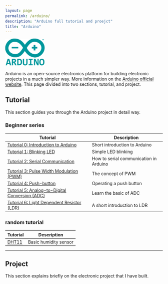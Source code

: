 ```yaml
---
layout: page
permalink: /arduino/
description: "Arduino full tutorial and proejct"
title: "Arduino"
---
```


<img alt="logo" src="/assets/images/arduino/logo.png" width="25%" />

Arduino is an open-source electronics platform for building electronic projects in a much simpler way. More information on the [Arduino official website](https://www.arduino.cc/). This page divided into two sections, tutorial, and project.

## Tutorial

This section guides you through the Arduino project in detail way.

### Beginner series

Tutorial | Description
--------|-------------
[Tutorial 0: Introduction to Arduino](https://deskel.github.io/posts/arduino/tutorial/beginner/tutorial-0) | Short introduction to Arduino
[Tutorial 1: Blinking LED](https://deskel.github.io/posts/arduino/tutorial/beginner/tutorial-1) | Simple LED blinking
[Tutorial 2: Serial Communication](https://deskel.github.io/posts/arduino/tutorial/beginner/tutorial-2) | How to serial communication in Arduino
[Tutorial 3: Pulse Width Modulation (PWM)](https://deskel.github.io/posts/arduino/tutorial/beginner/tutorial-3) | The concept of PWM
[Tutorial 4: Push-button](https://deskel.github.io/posts/arduino/tutorial/beginner/tutorial-4) | Operating a push button
[Tutorial 5: Analog-to-Digital Conversion (ADC)](https://deskel.github.io/posts/arduino/tutorial/beginner/tutorial-5) | Learn the basic of ADC
[Tutorial 6: Light Dependent Resistor (LDR)](https://deskel.github.io/posts/arduino/tutorial/beginner/tutorial-5) | A short introduction to LDR

### random tutorial

Tutorial | Description
--------|------------
[DHT11](https://deskel.github.io/posts/arduino/DHT11) | Basic humidity sensor

---

## Project

This section explains briefly on the electronic project that I have built.
